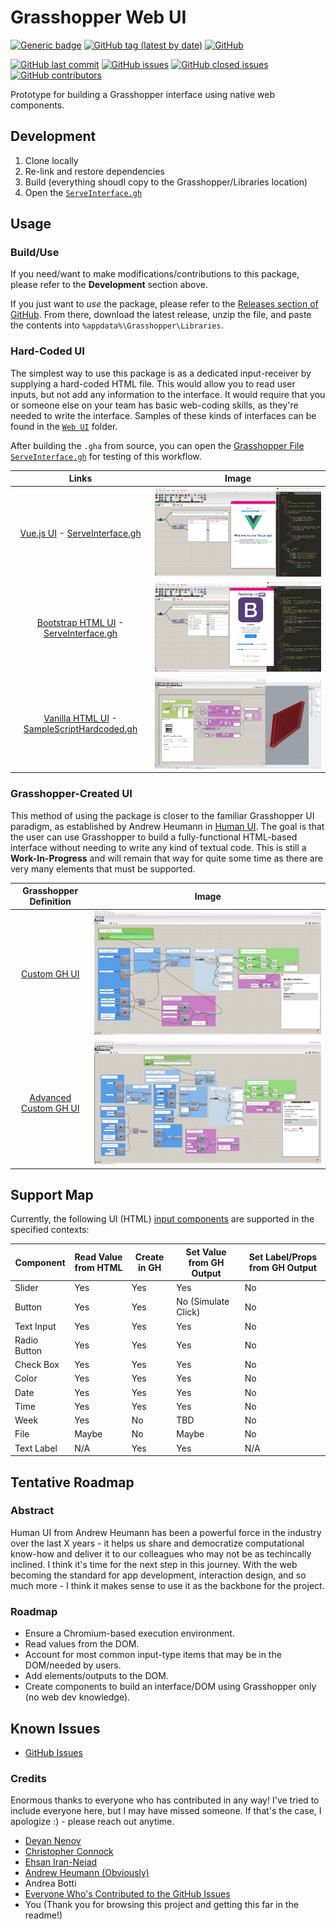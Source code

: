 # Grasshopper Web UI

[![Generic badge](https://img.shields.io/badge/Demo-YouTube-Green.svg)](https://youtu.be/kwYKU9ssaLQ)
[![GitHub tag (latest by date)](https://img.shields.io/github/v/tag/mitevpi/gh-web-ui)](https://github.com/mitevpi/gh-web-ui/releases)
[![GitHub](https://img.shields.io/github/license/mitevpi/gh-web-ui)](https://github.com/mitevpi/gh-web-ui/blob/master/LICENSE)


[![GitHub last commit](https://img.shields.io/github/last-commit/mitevpi/gh-web-ui)](https://github.com/mitevpi/gh-web-ui/commits/master)
[![GitHub issues](https://img.shields.io/github/issues/mitevpi/gh-web-ui)](https://github.com/mitevpi/gh-web-ui/issues)
[![GitHub closed issues](https://img.shields.io/github/issues-closed-raw/mitevpi/gh-web-ui)](https://github.com/mitevpi/gh-web-ui/issues?q=is%3Aissue+is%3Aclosed)
[![GitHub contributors](https://img.shields.io/github/contributors/mitevpi/gh-web-ui)](https://github.com/mitevpi/gh-web-ui/graphs/contributors)


Prototype for building a Grasshopper interface using native web components.

## Development

1. Clone locally
2. Re-link and restore dependencies
3. Build (everything shoudl copy to the Grasshopper/Libraries location)
4. Open the [`ServeInterface.gh`](./grasshopper/ServeInterface.gh)

## Usage

### Build/Use

If you need/want to make modifications/contributions to this package, please refer to the **Development** section above.

If you just want to *use* the package, please refer to the [Releases section of GitHub](https://github.com/mitevpi/gh-web-ui/releases).
From there, download the latest release, unzip the file, and paste the contents into `%appdata%\Grasshopper\Libraries`.


### Hard-Coded UI

The simplest way to use this package is as a dedicated input-receiver by supplying a hard-coded HTML file. This would allow you
to read user inputs, but not add any information to the interface. It would require that you or someone else on your team
has basic web-coding skills, as they're needed to write the interface. Samples of these kinds of interfaces can be found in
the [`Web UI`](GHUI/Web%20UI) folder.

After building the `.gha` from source, you can open the [Grasshopper File `ServeInterface.gh`](grasshopper/ServeInterface.gh) for testing of this workflow.


|                                                          Links                                                          |                              Image                              |
| :---------------------------------------------------------------------------------------------------------------------: | :-------------------------------------------------------------: |
|             [Vue.js UI](GHUI/Web%20UI/InputVue.html) -  [ServeInterface.gh](grasshopper/ServeInterface.gh)              |             ![Vue.js UI](assets/images/vue-ui.png)              |
|       [Bootstrap HTML UI](GHUI/Web%20UI/InputBootstrap.html) - [ServeInterface.gh](grasshopper/ServeInterface.gh)       |         ![Bootstrap UI](assets/images/bootstrap-ui.png)         |
| [Vanilla HTML UI](GHUI/Web%20UI/InputBootstrap.html) - [SampleScriptHardcoded.gh](grasshopper/SampleScriptHardcoded.gh) | ![Vanilla HTML UI](assets/images/wall-calculator-hardcoded.png) |


### Grasshopper-Created UI

This method of using the package is closer to the familiar Grasshopper UI paradigm, as established by Andrew Heumann in
[Human UI](https://bitbucket.org/andheum/humanui/src/master/). The goal is that the user can use Grasshopper to build a fully-functional 
HTML-based interface without needing to write any kind of textual code. This is still a **Work-In-Progress** 
and will remain that way for quite some time as there are very many elements that must be supported.

|                       Grasshopper Definition                       |                           Image                            |
| :----------------------------------------------------------------: | :--------------------------------------------------------: |
|       [Custom GH UI](grasshopper/CreateInterfaceComplex.gh)        |   ![Custom GH UI](assets/images/created-ui-complex.png)    |
| [Advanced Custom GH UI](grasshopper/CreateInterfaceMoreComplex.gh) | ![Custom GH UI](assets/images/created-ui-more-complex.png) |


## Support Map

Currently, the following UI (HTML) [input components](https://www.w3schools.com/html/html_form_input_types.asp) are supported in 
the specified contexts:


| Component    | Read Value from HTML | Create in GH | Set Value from GH Output | Set Label/Props from GH Output |
| ------------ | -------------------- | ------------ | ------------------------ | ------------------------------ |
| Slider       | Yes                  | Yes          | Yes                      | No                             |
| Button       | Yes                  | Yes          | No (Simulate Click)      | No                             |
| Text Input   | Yes                  | Yes          | Yes                      | No                             |
| Radio Button | Yes                  | Yes          | Yes                      | No                             |
| Check Box    | Yes                  | Yes          | Yes                      | No                             |
| Color        | Yes                  | Yes          | Yes                      | No                             |
| Date         | Yes                  | Yes          | Yes                      | No                             |
| Time         | Yes                  | Yes          | Yes                      | No                             |
| Week         | Yes                  | No           | TBD                      | No                             |
| File         | Maybe                | No           | Maybe                    | No                             |
| Text Label   | N/A                  | Yes          | Yes                      | N/A                            |



## Tentative Roadmap

### Abstract

Human UI from Andrew Heumann has been a powerful force in the industry over the last X years - it helps us share and democratize
computational know-how and deliver it to our colleagues who may not be as techincally inclined. I think it's
time for the next step in this journey. With the web becoming the standard for app development, interaction design,
and so much more - I think it makes sense to use it as the backbone for the project.

### Roadmap

- Ensure a Chromium-based execution environment.
- Read values from the DOM.
- Account for most common input-type items that may be in the DOM/needed by users.
- Add elements/outputs to the DOM.
- Create components to build an interface/DOM using Grasshopper only (no web dev knowledge).

## Known Issues

- [GitHub Issues](https://github.com/mitevpi/gh-web-ui/issues)

### Credits

Enormous thanks to everyone who has contributed in any way! I've tried to include everyone here, but I may have missed someone.
If that's the case, I apologize :) - please reach out anytime.

- [Deyan Nenov](https://www.linkedin.com/posts/petr-mitev_chromium-rhino-grasshopper-activity-6779450476074205184-J6Ek)
- [Christopher Connock](https://twitter.com/ChrisConnock/status/1374050893742669824)
- [Ehsan Iran-Nejad](https://www.linkedin.com/in/eirannejad/)
- [Andrew Heumann (Obviously)](https://twitter.com/andrewheumann)
- Andrea Botti
- [Everyone Who's Contributed to the GitHub Issues](https://github.com/mitevpi/gh-web-ui/issues)
- You (Thank you for browsing this project and getting this far in the readme!)
